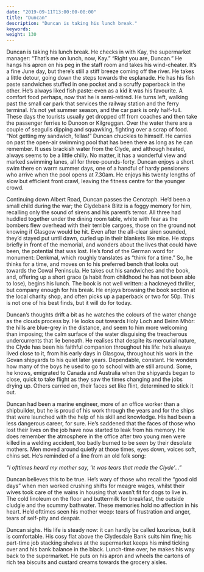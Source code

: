 ```yaml
---
date: "2019-09-11T13:00:00-08:00"
title: "Duncan"
description: "Duncan is taking his lunch break."
keywords:
weight: 130
---
```


Duncan is taking his lunch break. He checks in with Kay, the supermarket manager: “That’s me on
lunch, now, Kay.” “Right you are, Duncan.” He hangs his apron on his peg in the staff room and takes
his wind-cheater. It’s a fine June day, but there’s still a stiff breeze coming off the river. He
takes a little detour, going down the steps towards the esplanade. He has his fish paste sandwiches
stuffed in one pocket and a scruffy paperback in the other. He’s always liked fish paste: even as a
kid it was his favourite. A comfort food perhaps, now that he is semi-retired. He turns left,
walking past the small car park that services the railway station and the ferry terminal. It’s not
yet summer season, and the car park is only half-full. These days the tourists usually get dropped
off from coaches and then take the passenger ferries to Dunoon or Kilgreggan. Over the water there
are a couple of seagulls dipping and squawking, fighting over a scrap of food. “Not getting my
sandwich, fellas!” Duncan chuckles to himself. He carries on past the open-air swimming pool that
has been there as long as he can remember. It uses brackish water from the Clyde, and although
heated, always seems to be a little chilly. No matter, it has a wonderful view and marked swimming
lanes, all for three-pounds-forty.  Duncan enjoys a short swim there on warm summer days, one of a
handful of hardy pensioners who arrive when the pool opens at 7.30am. He enjoys his twenty lengths
of slow but efficient front crawl, leaving the fitness centre for the younger crowd.

Continuing down Albert Road, Duncan passes the Cenotaph. He’d been a small child during the war; the
Clydebank Blitz is a foggy memory for him, recalling only the sound of sirens and his parent’s
terror. All three had huddled together under the dining room table, white with fear as the bombers
flew overhead with their terrible cargoes, those on the ground not knowing if Glasgow would be
hit. Even after the all-clear siren sounded, they’d stayed put until dawn, curled up in their
blankets like mice. He stops briefly in front of the memorial, and wonders about the lives that
could have been, the potential that was lost. He’s fond of the German word for monument: Denkmal,
which roughly translates as “think for a time.” So, he thinks for a time, and moves on to his
preferred bench that looks out towards the Cowal Peninsula. He takes out his sandwiches and the
book, and, offering up a short grace (a habit from childhood he has not been able to lose), begins
his lunch. The book is not well written: a hackneyed thriller, but company enough for his break. He
enjoys browsing the book section at the local charity shop, and often picks up a paperback or two
for 50p. This is not one of his best finds, but it will do for today.

Duncan’s thoughts drift a bit as he watches the colours of the water change as the clouds process
by. He looks out towards Holy Loch and Beinn Mhòr: the hills are blue-grey in the distance, and seem
to him more welcoming than imposing; the calm surface of the water disguising the treacherous
undercurrents that lie beneath. He realises that despite its mercurial nature, the Clyde has been
his faithful companion throughout his life: he’s always lived close to it, from his early days in
Glasgow, throughout his work in the Govan shipyards to his quiet later years. Dependable,
constant. He wonders how many of the boys he used to go to school with are still around. Some, he
knows, emigrated to Canada and Australia when the shipyards began to close, quick to take flight as
they saw the times changing and the jobs drying up. Others carried on, their faces set like flint,
determined to stick it out.

Duncan had been a marine engineer, more of an office worker than a shipbuilder, but he is proud of
his work through the years and for the ships that were launched with the help of his skill and
knowledge. His had been a less dangerous career, for sure. He’s saddened that the faces of those who
lost their lives on the job have now started to leak from his memory. He does remember the
atmosphere in the office after two young men were killed in a welding accident, too badly burned to
be seen by their desolate mothers. Men moved around quietly at those times, eyes down, voices soft,
chins set. He’s reminded of a line from an old folk song:

<i>“I ofttimes heard my mother say, ‘It was tears that made the Clyde’…”</i>

Duncan believes this to be true. He’s wary of those who recall the “good old days” when men worked crushing shifts for meagre wages, whilst their wives took care of the wains in housing that wasn’t fit for dogs to live in. The cold linoleum on the floor and buttermilk for breakfast, the outside cludgie and the scummy bathwater. These memories hold no affection in his heart. He’d ofttimes seen his mother weep: tears of frustration and anger, tears of self-pity and despair. 

Duncan sighs. His life is steady now: it can hardly be called luxurious, but it is comfortable. His
cosy flat above the Clydesdale Bank suits him fine; his part-time job stacking shelves at the
supermarket keeps his mind ticking over and his bank balance in the black. Lunch-time over, he makes
his way back to the supermarket. He puts on his apron and wheels the cartons of rich tea biscuits
and custard creams towards the grocery aisles.

